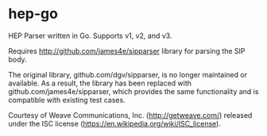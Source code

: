 # hep-go

HEP Parser written in Go. Supports v1, v2, and v3.

Requires http://github.com/james4e/sipparser library for parsing the SIP body.

The original library, github.com/dgv/sipparser, is no longer maintained or available. As a result, the library has been replaced with github.com/james4e/sipparser, which provides the same functionality and is compatible with existing test cases.

Courtesy of Weave Communications, Inc. (http://getweave.com/) released under the ISC license (https://en.wikipedia.org/wiki/ISC_license).
